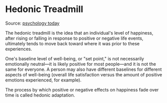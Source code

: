 # Hedonic Treadmill

Source: [psychology today](https://www.psychologytoday.com/intl/basics/hedonic-treadmill)

The hedonic treadmill is the idea that an individual's level of happiness, after rising or falling in response to positive or negative life events, ultimately tends to move back toward where it was prior to these experiences.

One's baseline level of well-being, or "set point," is not necessarily emotionally neutral—it is likely positive for most people—and it is not the same for everyone. A person may also have different baselines for different aspects of well-being (overall life satisfaction versus the amount of positive emotions experienced, for example).

The process by which positive or negative effects on happiness fade over time is called hedonic adaptation.


